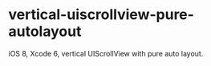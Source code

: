 vertical-uiscrollview-pure-autolayout
=====================================

iOS 8, Xcode 6, vertical UIScrollView with pure auto layout.
